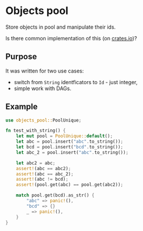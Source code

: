 # Objects pool

Store objects in pool and manipulate their ids.

Is there common implementation of this (on [crates.io](crates.io))?

## Purpose

It was written for two use cases:

- switch from `String` identficators to `Id` - just integer,
- simple work with DAGs.

## Example

```rust
use objects_pool::PoolUnique;

fn test_with_string() {
    let mut pool = PoolUnique::default();
    let abc = pool.insert("abc".to_string());
    let bcd = pool.insert("bcd".to_string());
    let abc_2 = pool.insert("abc".to_string());

    let abc2 = abc;
    assert!(abc == abc2);
    assert!(abc == abc_2);
    assert!(abc != bcd);
    assert!(pool.get(abc) == pool.get(abc2));

    match pool.get(bcd).as_str() {
        "abc" => panic!(),
        "bcd" => {}
        _ => panic!(),
    }
}
```
